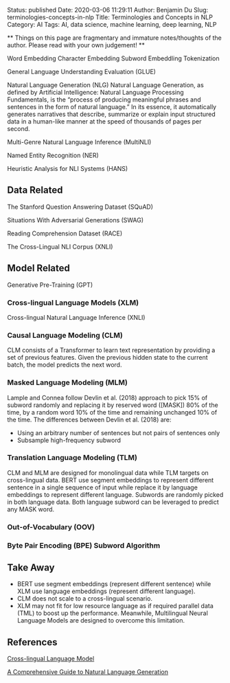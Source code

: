 Status: published
Date: 2020-03-06 11:29:11
Author: Benjamin Du
Slug: terminologies-concepts-in-nlp
Title: Terminologies and Concepts in NLP
Category: AI
Tags: AI, data science, machine learning, deep learning, NLP

**
Things on this page are fragmentary and immature notes/thoughts of the author.
Please read with your own judgement!
**

Word Embedding
Character Embedding
Subword Embeddling
Tokenization

General Language Understanding Evaluation (GLUE)

Natural Language Generation (NLG)
Natural Language Generation, as defined by Artificial Intelligence: Natural Language Processing Fundamentals, is the “process of producing meaningful phrases and sentences in the form of natural language.” In its essence, it automatically generates narratives that describe, summarize or explain input structured data in a human-like manner at the speed of thousands of pages per second.

Multi-Genre Natural Language Inference (MultiNLI)

Named Entity Recognition (NER) 


Heuristic Analysis for NLI Systems (HANS)

## Data Related

The Stanford Question Answering Dataset (SQuAD)

Situations With Adversarial Generations (SWAG)

Reading Comprehension Dataset (RACE) 

The Cross-Lingual NLI Corpus (XNLI)

## Model Related

Generative Pre-Training (GPT)

### Cross-lingual Language Models (XLM)

Cross-lingual Natural Language Inference (XNLI)

### Causal Language Modeling (CLM)

CLM consists of a Transformer to learn text representation by providing a set of previous features. 
Given the previous hidden state to the current batch, the model predicts the next word.

### Masked Language Modeling (MLM)

Lample and Connea follow Devlin et al. (2018) approach to pick 15% of subword randomly 
and replacing it by reserved word ([MASK]) 80% of the time, 
by a random word 10% of the time 
and remaining unchanged 10% of the time.
The differences between Devlin et al. (2018) are:

- Using an arbitrary number of sentences but not pairs of sentences only
- Subsample high-frequency subword

### Translation Language Modeling (TLM)

CLM and MLM are designed for monolingual data while TLM targets on cross-lingual data. BERT use segment embeddings to represent different sentence in a single sequence of input while replace it by language embeddings to represent different language.
Subwords are randomly picked in both language data. Both language subword can be leveraged to predict any MASK word.

### Out-of-Vocabulary (OOV)

### Byte Pair Encoding (BPE) Subword Algorithm

## Take Away
- BERT use segment embeddings (represent different sentence) while XLM use language embeddings (represent different language).
- CLM does not scale to a cross-lingual scenario.
- XLM may not fit for low resource language as if required parallel data (TML) to boost up the performance. Meanwhile, Multilingual Neural Language Models are designed to overcome this limitation.

## References 

[Cross-lingual Language Model](https://medium.com/towards-artificial-intelligence/cross-lingual-language-model-56a65dba9358)

[A Comprehensive Guide to Natural Language Generation](https://medium.com/sciforce/a-comprehensive-guide-to-natural-language-generation-dd63a4b6e548)